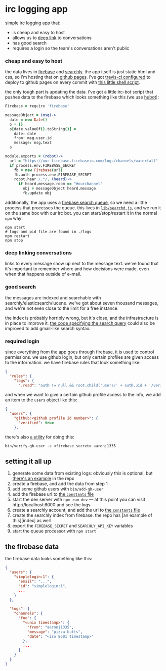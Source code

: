 # irc logging app

simple irc logging app that:

- is cheap and easy to host
- allows us to [deep link][] to conversations
- has good search
- requires a login so the team's conversations aren't public

### cheap and easy to host

the data lives in [firebase][] and [searchly][]. the app itself is just static html and css, so i'm hosting that on [github pages][]. i've got [travis-ci configured][travisyml] to deploy to github pages on every commit with [this little shell script][deploy].

the only tough part is updating the data. i've got a little irc-bot script that pushes data to the firebase which looks something like this (we use [hubot][]):

```coffee
Firebase = require 'firebase'

messageObject = (msg)->
  date = new Date()
  o = {}
  o[date.valueOf().toString()] =
    date: date
    from: msg.user.id
    message: msg.text
  o

module.exports = (robot)->
  url = "https://our-firebase.firebaseio.com/logs/channels/waterfall"
  if process.env.FIREBASE_SECRET
    fb = new Firebase(url)
    fb.auth process.env.FIREBASE_SECRET
    robot.hear /.*/, (heard)->
      if heard.message.room == "#ourchannel"
        obj = messageObject heard.message
        fb.update obj
```

additionally, the app uses a [firebase search queue][fbsearch], so we need a little process that processes the queue. this lives in [`lib/searchd.js`][searchd], and we run it on the same box with our irc bot. you can start/stop/restart it in the normal `npm` way:

```text
npm start
# logs and pid file are found in ./logs
npm restart
npm stop
```

### deep linking conversations

links to every message show up next to the message text. we've found that it's important to remember where and how decisions were made, even when that happens outside of e-mail.

### good search

the messages are indexed and searchable with searchly/elasticsearch/lucene. we've got about seven thousand messages, and we're not even close to the limit for a free instance.

the index is probably horribly wrong, but it's close, and the infrastructure is in place to improve it. [the code specifying the search query][searchd] could also be improved to add gmail-like search syntax.

### required login

since everything from the app goes through firebase, it is used to control permissions. we use github login, but only certain profiles are given access to the information. we have firebase rules that look something like:

```json
{
  "rules": {
    "logs": {
      ".read": "auth != null && root.child('users/' + auth.uid + '/verified').val() === true",
```

and when we want to give a certain github profile access to the info, we add an item to the `users` object like this:

```json
{
  "users": {
    "github:<github profile id number>": {
      "verified": true
    },
```

there's also [a utility][verify-gh-user] for doing this:

```txt
bin/verify-gh-user -s <firebase secret> aaronj1335
```

## setting it all up

1. generate some data from existing logs: obviously this is optional, but [there's an example][generate] in the repo
2. create a firebase, and add the data from step 1
3. add some github users with `bin/add-gh-user`
4. add the firebase url to [the `constants` file][constants]
5. start the dev server with `npm run dev` &mdash; at this point you can visit http://localhost:8000 and see the logs
6. create a searchly account, and add the url to [the `constants` file][constants]
7. create the searchly index from firebase. the repo has [an example of this][index] as well
8. export the `FIREBASE_SECRET` and `SEARCHLY_API_KEY` variables
9. start the queue processor with `npm start`

## the firebase data

the firebase data looks something like this:

```json
{
  "users": {
    "simplelogin:1": {
      "email": "...",
      "id": "simplelogin:1",
      ...
    }
  },

  "logs": {
    "channels": {
      "foo": {
        "<unix timestamp>": {
          "from": "aaronj1335",
          "message": "pizza butts",
          "date": "<iso 8601 timestamp>"
        },
        ...
      }
    }
  }
}
```

[github pages]: https://pages.github.com
[firebase]: https://www.firebase.com
[searchly]: http://www.searchly.com
[deep link]: http://en.wikipedia.org/wiki/Deep_linking
[travisyml]: https://github.com/aaronj1335/irked/blob/master/.travis.yml
[deploy]: https://github.com/aaronj1335/irked/blob/master/bin/deploy
[hubot]: https://github.com/github/hubot
[fbsearch]: https://www.firebase.com/blog/2014-01-02-queries-part-two.html
[searchd]: https://github.com/aaronj1335/irked/blob/master/lib/searchd.js
[verify-gh-user]: https://github.com/aaronj1335/irked/blob/master/bin/verify-gh-user
[generate]: https://github.com/aaronj1335/irked/blob/master/bin/generate-firebase-json.js
[constants]: https://github.com/aaronj1335/irked/blob/master/src/constants.js
[example]: https://github.com/aaronj1335/irked/blob/master/bin/add-documents-to-elasticsearch-index.js
